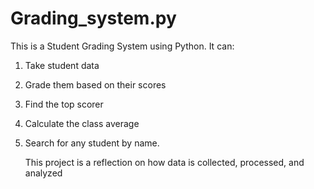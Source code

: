# Grading_system.py
This is a Student Grading System using Python. It can: 
1. Take student data
2. Grade them based on their scores
3. Find the top scorer
4. Calculate the class average
5. Search for any student by name.

   This  project is a reflection on how data is collected, processed, and analyzed
